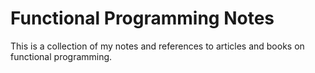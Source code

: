 Functional Programming Notes
=======

This is a collection of my notes and references to articles and books on functional programming.
